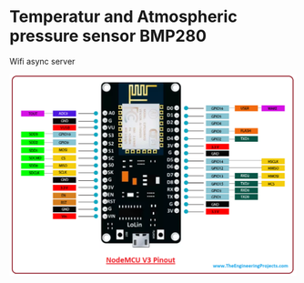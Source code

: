 # Temperatur and Atmospheric pressure sensor BMP280
 Wifi async server
 
![](Introduction-to-NodeMCU-V3.png)
